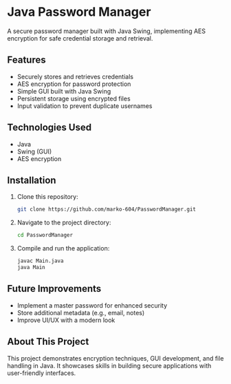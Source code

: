 # Java Password Manager  

A secure password manager built with Java Swing, implementing AES encryption for safe credential storage and retrieval.  

## Features  

- Securely stores and retrieves credentials  
- AES encryption for password protection  
- Simple GUI built with Java Swing  
- Persistent storage using encrypted files  
- Input validation to prevent duplicate usernames  

## Technologies Used  

- Java  
- Swing (GUI)  
- AES encryption  

## Installation  

1. Clone this repository:  
   ```sh
   git clone https://github.com/marko-604/PasswordManager.git
   ```  
2. Navigate to the project directory:  
   ```sh
   cd PasswordManager
   ```  
3. Compile and run the application:  
   ```sh
   javac Main.java  
   java Main  
   ```  

## Future Improvements  

- Implement a master password for enhanced security  
- Store additional metadata (e.g., email, notes)  
- Improve UI/UX with a modern look  

## About This Project  

This project demonstrates encryption techniques, GUI development, and file handling in Java. It showcases skills in building secure applications with user-friendly interfaces.  
